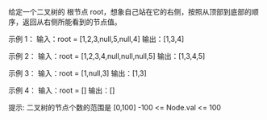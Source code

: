 给定一个二叉树的 根节点 root，想象自己站在它的右侧，按照从顶部到底部的顺序，返回从右侧所能看到的节点值。

示例 1：
输入：root = [1,2,3,null,5,null,4]
输出：[1,3,4]

示例 2：
输入：root = [1,2,3,4,null,null,null,5]
输出：[1,3,4,5]

示例 3：
输入：root = [1,null,3]
输出：[1,3]

示例 4：
输入：root = []
输出：[]

提示:
二叉树的节点个数的范围是 [0,100]
-100 <= Node.val <= 100 